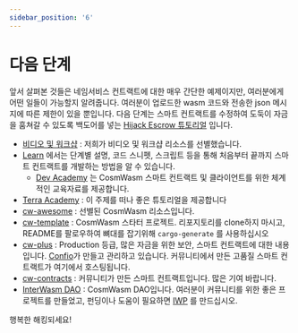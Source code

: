 ```yaml
---
sidebar_position: '6'
---
```


# 다음 단계

앞서 살펴본 것들은 네임서비스 컨트랙트에 대한 매우 간단한 예제이지만, 여러분에게 어떤 일들이 가능할지 알려줍니다. 여러분이 업로드한 wasm 코드와 전송한 json 메시지에 따른 제한이 있을 뿐입니다. 다음 단계는 스마트 컨트랙트를 수정하여 도둑이 자금을 훔쳐갈 수 있도록 백도어를 넣는 [Hijack Escrow 튜토리얼](https://docs.cosmwasm.com/tutorials/hijack-escrow/intro) 입니다.

* [비디오 및 워크샵](https://docs.cosmwasm.com/tutorials/videos-workshops) : 저희가 비디오 및 워크샵 리소스를 선별했습니다.
* [Learn](https://docs.cosmwasm.com/tutorials/simple-option/intro) 에서는 단계별 설명, 코드 스니펫, 스크립트 등을 통해 처음부터 끝까지 스마트 컨트랙트를 개발하는 방법을 알 수 있습니다.
  * [Dev Academy](https://docs.cosmwasm.com/dev-academy/intro) 는 CosmWasm 스마트 컨트랙트 및 클라이언트를 위한 체계적인 교육자료를 제공합니다.
* [Terra Academy](https://academy.terra.money/courses/cosmwasm-smart-contracts-i) : 이 주제를 떠나 좋은 튜토리얼을 제공합니다
* [cw-awesome](https://github.com/InterWasm/cw-awesome) : 선별된 CosmWasm 리소스입니다.
* [cw-template](https://github.com/CosmWasm/cw-template) : CosmWasm 스타터 프로젝트. 리포지토리를 clone하지 마시고, README를 팔로우하여 뼈대를 잡기위해 `cargo-generate` 를 사용하십시오
* [cw-plus](https://github.com/CosmWasm/cw-plus) : Production 등급, 많은 자금을 위한 보안, 스마트 컨트랙트에 대한 내용입니다. [Confio](https://confio.gmbh/)가 만들고 관리하고 있습니다. 커뮤니티에서 만든 고품질 스마트 컨트랙트가 여기에서 호스팅됩니다.
* [cw-contracts](https://github.com/InterWasm/cw-contracts) : 커뮤니티가 만든 스마트 컨트랙트입니다. 많은 기여 바랍니다.
* [InterWasm DAO](https://github.com/InterWasm/DAO) : CosmWasm DAO입니다. 여러분이 커뮤니티를 위한 좋은 프로젝트를 만들었고, 펀딩이나 도움이 필요하면 [IWP](https://github.com/InterWasm/DAO#interwasm-proposalsiwps) 를 만드십시오.

행복한 해킹되세요!
